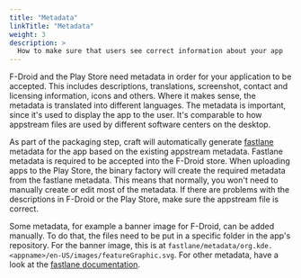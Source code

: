 ```yaml
---
title: "Metadata"
linkTitle: "Metadata"
weight: 3
description: >
  How to make sure that users see correct information about your app
---
```


F-Droid and the Play Store need metadata in order for your application to be accepted. This includes descriptions, translations, screenshot, contact and licensing information, icons and others. Where it makes sense, the metadata is translated into different languages.
The metadata is important, since it's used to display the app to the user. It's comparable to how appstream files are used by different software centers on the desktop.

As part of the packaging step, craft will automatically generate [fastlane](https://f-droid.org/en/docs/All_About_Descriptions_Graphics_and_Screenshots/) metadata for the app based on the existing appstream metadata. Fastlane metadata is required to be accepted into the F-Droid store. When uploading apps to the Play Store, the binary factory will create the required metadata from the fastlane metadata. This means that normally, you won't need to manually create or edit most of the metadata. If there are problems with the descriptions in F-Droid or the Play Store, make sure the appstream file is correct.

Some metadata, for example a banner image for F-Droid, can be added manually. To do that, the files need to be put in a specific folder in the app's repository. For the banner image, this is at `fastlane/metadata/org.kde.<appname>/en-US/images/featureGraphic.svg`. For other metadata, have a look at the [fastlane documentation](https://f-droid.org/en/docs/All_About_Descriptions_Graphics_and_Screenshots/).
